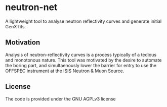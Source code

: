 # neutron-net
A lightweight tool to analyse neutron reflectivity curves and generate initial GenX fits.

## Motivation
Analysis of neutron-reflectivity curves is a process typically of a tedious and monotonous nature. This tool was motivated by the desire to automate the boring part, and simultaenously lower the barrier for entry to use the OFFSPEC instrument at the ISIS Neutron & Muon Source.

## License
The code is provided under the GNU AGPLv3 license
